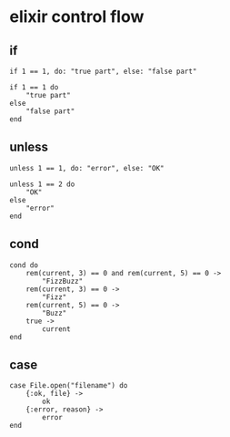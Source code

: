 # elixir control flow
## if
```
if 1 == 1, do: "true part", else: "false part"

if 1 == 1 do
	"true part"
else
	"false part"
end
```
## unless
```
unless 1 == 1, do: "error", else: "OK"

unless 1 == 2 do
	"OK"
else
	"error"
end
```
## cond
```
cond do
	rem(current, 3) == 0 and rem(current, 5) == 0 ->
		"FizzBuzz"
    rem(current, 3) == 0 ->
		"Fizz"
	rem(current, 5) == 0 ->
		"Buzz"
	true ->
		current
end
```
## case
```
case File.open("filename") do
	{:ok, file} ->
		ok
	{:error, reason} ->
		error
end
```
